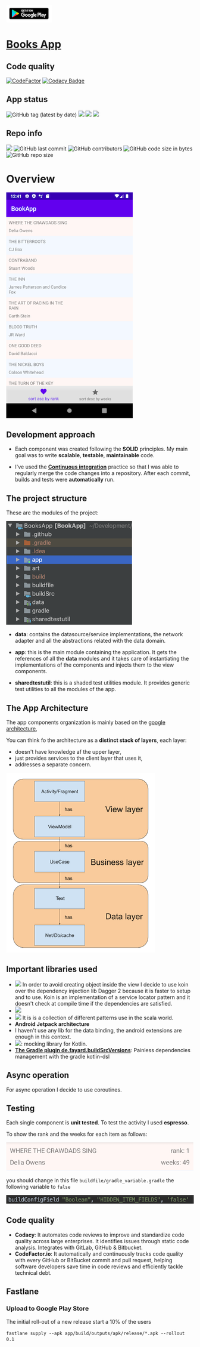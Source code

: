 ![](art/google-play-badge_resized_2.png "App")
# [Books App](https://play.google.com/store/apps/details?id=com.ciriti.bookapp)

## Code quality
[![CodeFactor](https://www.codefactor.io/repository/github/ciriti/booksapp/badge)](https://www.codefactor.io/repository/github/ciriti/booksapp)
[![Codacy Badge](https://app.codacy.com/project/badge/Grade/a669f1b025ce42cfa8cb82e47f5d91c9)](https://www.codacy.com/manual/ciriti/BooksApp?utm_source=github.com&amp;utm_medium=referral&amp;utm_content=ciriti/BooksApp&amp;utm_campaign=Badge_Grade)

## App status
![GitHub tag (latest by date)](https://img.shields.io/github/v/tag/ciriti/BooksApp?color=brightgreen&label=latest%20release)
![](https://github.com/ciriti/BooksApp/workflows/google%20play%20release/badge.svg)
![](https://github.com/ciriti/BooksApp/workflows/feature%20workflow/badge.svg)
![](https://github.com/ciriti/BooksApp/workflows/develop/badge.svg)

## Repo info
![](https://img.shields.io/badge/Kotlin-1.3.60-blue)
![GitHub last commit](https://img.shields.io/github/last-commit/ciriti/BooksApp)
![GitHub contributors](https://img.shields.io/github/contributors/ciriti/BooksApp?color=orange)
![GitHub code size in bytes](https://img.shields.io/github/languages/code-size/ciriti/BooksApp)
![GitHub repo size](https://img.shields.io/github/repo-size/ciriti/BooksApp)

# Overview

![App screenshot](art/books_list.png "App")

## Development approach
- Each component was created following the **SOLID** principles. My main goal was to write **scalable**, **testable**, **maintainable** code.
  
- I've used the  [**Continuous integration**](https://github.com/ciriti/BooksApp/actions) practice so that I was able to regularly merge the code changes into a repository. After each commit, builds and tests were **automatically** run. 
  
## The project structure
These are the modules of the project:  

![Modules of the application](art/modules.png "Modules")

* **data**: contains the datasource/service implementations, the network adapter and all the abstractions related with the data domain.
  
* **app**: this is the main module containing the application. It gets the references of all the **data** modules and it takes care of instantiating the implementations of the components and injects them to the view components.
  
* **sharedtestutil**: this is a shaded test utilities module. It provides generic test utilities to all the modules of the app.
  
## The App Architecture
The app components organization is mainly based on the [google architecture](https://developer.android.com/jetpack/docs/guide),

You can think fo the architecture as a **distinct stack of layers**, each layer:
 * doesn't have knowledge af the upper layer,
 * just provides services to the client layer that uses it,
 * addresses a separate concern.
 
![app architecture](art/architecture.png "App architecture")

## Important libraries used
* ![](https://img.shields.io/badge/koin-2.0.1-blue) In order to avoid creating object inside the view I decide to use koin over the dependency injection lib Dagger 2 because it is faster to setup and to use. Koin is an implementation of a service locator pattern and it doesn't check at compile time if the dependencies are satisfied.
* ![](https://img.shields.io/badge/Retrofit-2.7.1-blue)
* ![](https://img.shields.io/badge/Arrow-0.10.4-blue) It is is a collection of different patterns use in the scala world.
* **Android Jetpack architecture**
* I haven't use any lib for the data binding, the android extensions are enough in this context.
* ![](https://img.shields.io/badge/Mockk-1.9.2-blue): mocking library for Kotlin.
* **[The Gradle plugin de.fayard.buildSrcVersions](https://github.com/jmfayard/refreshVersions)**: 
Painless dependencies management with the gradle kotlin-dsl

## Async operation
For async operation I decide to use coroutines.

## Testing
Each single component is **unit tested**. To test the activity 
I used **espresso**.

To show the rank and the weeks for each item as follows:

![Debug view](art/list_item.png "App")

you should change in this file `buildfile/gradle_variable.gradle` the following variable to `false`

![Debug view](art/variable.png "App")


## Code quality
* **Codacy**: It automates code reviews to improve and standardize code quality across large enterprises. It identifies issues through static code analysis. Integrates with GitLab, GitHub & Bitbucket.
* **CodeFactor.io**: It automatically and continuously tracks code quality with every GitHub or BitBucket commit and pull request, helping software developers save time in code reviews and efficiently tackle technical debt.

## Fastlane

### Upload to Google Play Store

The initial roll-out of a new release start a 10% of the users

```
fastlane supply --apk app/build/outputs/apk/release/*.apk --rollout 0.1
```



